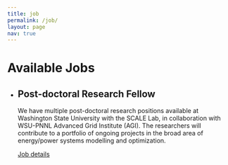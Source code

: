 ```yaml
---
title: job
permalink: /job/
layout: page
nav: true 
---
```


<h1>Available Jobs</h1>
<ul>
  <li>
    <h2>Post-doctoral Research Fellow</h2>
    <p>We have multiple post-doctoral research positions available at Washington State University with the SCALE Lab, in collaboration with WSU-PNNL Advanced Grid Institute (AGI). The researchers will contribute to a portfolio of ongoing projects in the broad area of energy/power systems modelling and optimization.</p>
    <p><a href="/assets/pdf/Post-doctoral Job Advertisement.pdf">Job details</a></p>
  </li>
 </ul>

